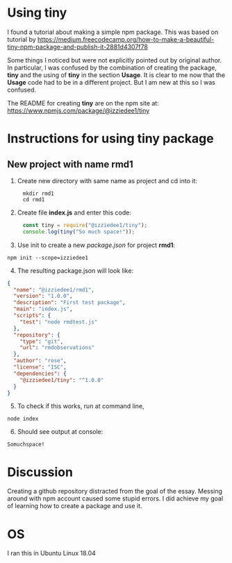 # Using tiny

I found a tutorial about making a simple npm package. 
This was based on tutorial by https://medium.freecodecamp.org/how-to-make-a-beautiful-tiny-npm-package-and-publish-it-2881d4307f78

Some things I noticed but were not explicitly pointed out by original author. In particular, I was confused by the combination of creating the package, **tiny** and the using of **tiny** in the section **Usage**. It is clear to me now that the **Usage** code had to be in a different project. But I am new at this so I was confused. 

The README for creating **tiny** are on the npm site at: https://www.npmjs.com/package/@izziedee1/tiny
 

# Instructions for using **tiny** package
## New project with name rmd1

1. Create new directory with same name as project and cd into it:
```
     mkdir rmd1
     cd rmd1
```
2. Create file **index.js** and enter this code: 
 ```javascript 
      const tiny = require("@izziedee1/tiny");
      console.log(tiny("So much space!")); 
  ```
3. Use init to create a new _package.json_ for project **rmd1**:
``` 
npm init --scope=izziedee1
```
4. The resulting package.json will look like:
```json
{
  "name": "@izziedee1/rmd1",
  "version": "1.0.0",
  "description": "First test package",
  "main": "index.js",
  "scripts": {
    "test": "node rmdtest.js"
  },
  "repository": {
    "type": "git",
    "url": "rmdobservations"
  },
  "author": "rose",
  "license": "ISC",
  "dependencies": {
    "@izziedee1/tiny": "^1.0.0"
  }
}
```

5. To check if this works, run at command line, 
```
node index
 ```
6. Should see output at console:  
```
Somuchspace!
```
# Discussion

Creating a github repository distracted from the goal of the essay. Messing around with npm account caused some stupid errors.
I did achieve my goal of learning how to create a package and use it.

# OS
I ran this in Ubuntu Linux 18.04



